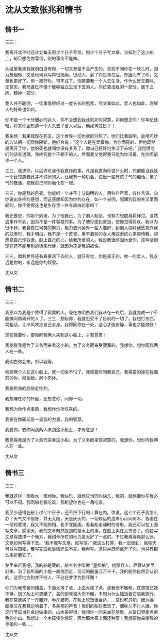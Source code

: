 # 沈从文致张兆和情书

## 情书一

三三：

我离开北平时还计划每天用半个日子写信，用半个日子写文章，谁知到了这小船上，却只想为你写信，别的事全不能做。

从这里看来我就明白没有你，一切文章是不会产生的。先前不同你在一块儿时，因为想起你，文章也可以写得很缠绵，很动人。到了你过青岛后，却因为有了你，文章也更好了。但一离开你，可不成了。倘若要我一个人去生活，作什么皆无趣味，无意思。我简直已不像个能够独立生活下去的人。你已变成我的一部分，属于血肉、精神一部分。

我人并不聪明，一切事情得经过一度长长的思索，写文章如此，爱人也如此，理解人的好处也如此。

你不是一个十分细心的女人，你不会想到我此刻如何寂寞，如何想念你！你年纪还轻，将来你会知道一个人失去了爱人以后，他如何过日子！

我来想：若果我现在死去，这个世界一切也就同时死了。他们比我聪明，会用巧妙的方法把一切同你隔断，他们会说：“这个人是在爱着你，为你而死的，但他既然是离开了你，他的死也就同你没有关系了。你自己好好地生活下去吧，” 我觉得他们的话有道理。我终究是个不相干的人。然而我又觉得我只能为你活着，在你面前作一个人。

三三，我求你，以后许可我作我要作的事，凡是我要向你说什么时，你都能当我是一个比较愚蠢还并不讨厌的人，让我有一种机会，说出一些有孩子气的痴话，孩子气的蠢话，把我自己同你融化在一起。

三三，你是我的月亮。你能听一个并不十分聪明的人，用各样声音，各样言语，向你说出各样的感想，而这感想却因为你的存在，如一个光明，照耀到我的生活里而起的。你不觉得这也是生存里一件有趣味的事吗？

我还要说，你那个奴隶，为了他自己，为了别人起见，也努力想脱离羁绊过。当然这事作不到，因为不是一件容易的事。为了使你感到窘迫，使你觉得负疚，我以为很不好。我曾做过可笑的努力，极力去同另外一些人要好，到别人崇拜我愿意作我的奴隶时，我才明白，我不是一个首领，用不着别的女人用奴隶的心来服侍我，却愿意自己作奴隶，献上自己的心，给我所爱的人。我说我很顽固地爱你，这种话到现在还不能用别的话来代替，就因为这是我的奴性。

三三，倘若世界还有真要活下去的人，就只有你。你是真正的，唯一的爱人。我永远是你的，永远是你的奴隶。

沈从文

## 情书二

三三：

我原以为我是个受得了寂寞的人。现在方明白我们自从在一处后，我就变成一个不能够同你离开的人了。三三，想起你，我就忍受不了目前的一切了。我想打东西，骂粗话，让冷风吹冻自己全身。我得同你在一处，这心才能安静，事也才能做好！

现在我要你，要你同我两人来到这小船上，才有意思！

我觉得我是为了义务而来看这小船，为了义务而来受寂寞的。我想你，想你同我两人在一处。

我明白你会来，所以我等。

倘若两个人在这小船上，就一切全不怕了。我需要你同我自己。我需要的是在我面前的你，那张脸，那个肉体。

我要用我的脸贴近你的。

我想睡在你的怀里，还想念你，同你一切。

我想为你作点事情，我想作你所欢喜的。

我要在你面前显一显我的力量，我的智慧。

我要你，要你同我两人来到这小船上，才有意思！

我觉得我是为了义务而来看这小船，为了义务而来受寂寞的。我想你，想你同我两人在一处。

沈从文

## 情书三

三三：

我就这样一面看水一面想你。我快乐，就想应当同你快乐，我闷，就想要你在我必可以不闷。我同船老板吃饭，我盼望你也在一角吃饭。

我至少还得在船上过七个日子，还不把下行的计算在内。你说，这七个日子我怎么办？天气又不很好，并无太阳，天是灰灰的，一切较远的边岸小山同树木，皆裹在一层轻雾里，我又不能照相，也不宜画画。看看船走动时的情形，我还可以在上面写文章，感谢天，我的文章既然提到的是水上的事，在船上实在太方便了。倘若写文章得选择一个地方，我如今所在的地方是太好了一点的。不过我离得你那么远，文章如何写得下去。“我不能写文章，就写信。” 我这么打算，我一定做到。我每天可以写四张，若写完四张事情还说不完，我再写。这只手既然离开了你，也只有那么来折磨它了。

梦里来赶我吧，我的船是黄的，船主名字叫做 “童松柏”，桃源县人。尽管从梦里赶来，沿了我所画的小堤一直向西走，沿河的船虽万万千千，我的船你自然会认识的。这里地方狗并不咬人，不必在梦里为狗吓醒！

你们为我预备的铺盖，下面太薄了点，上面太硬了点，故我很不暖和，在旅馆已嫌不够，到了船上可更糟了。盖的那床被大而不暖，不知为什么独选着它陪我旅行。我在常德买了一斤腊肝、半斤腊肉，在船上吃饭很合适…… 莫说吃的吧，因为摇船歌又在我耳边响着了，多美丽的声音！我们的船在煮饭了，烟味儿不讨人嫌。你这时节应当在桌边做事的。山水美得很，我想你一同来坐在舱里，从窗口望那点紫色的小山。我想让一个木筏使你惊讶，因为那木筏上面还种菜！我想要你来使我的手暖和一些……

沈从文